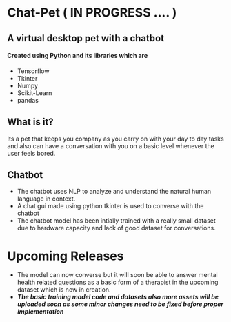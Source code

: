 # Chat-Pet ( IN PROGRESS .... )

## A virtual desktop pet with a chatbot

#### Created using Python and its libraries which are 
* Tensorflow
* Tkinter
* Numpy
* Scikit-Learn
* pandas

## What is it?

Its a pet that keeps you company as you carry on with your day to day tasks and also can have a conversation with you on a basic level whenever the user feels bored.

## Chatbot
* The chatbot uses NLP to analyze and understand the natural human language in context.
* A chat gui made using python tkinter is used to converse with the chatbot
* The chatbot model has been intially trained with a really small dataset due to hardware capacity and lack of good dataset for conversations.

# Upcoming Releases
* The model can now converse but it will soon be able to answer mental health related questions as a basic form of a therapist in the upcoming dataset which is now in creation.
* ***The basic training model code and datasets also more assets will be uploaded soon as some minor changes need to be fixed before proper implementation***


